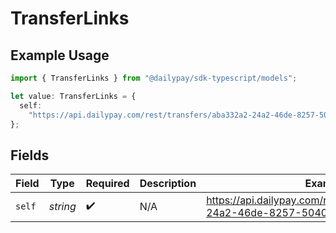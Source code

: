 # TransferLinks

## Example Usage

```typescript
import { TransferLinks } from "@dailypay/sdk-typescript/models";

let value: TransferLinks = {
  self:
    "https://api.dailypay.com/rest/transfers/aba332a2-24a2-46de-8257-5040e71ab210",
};
```

## Fields

| Field                                                                        | Type                                                                         | Required                                                                     | Description                                                                  | Example                                                                      |
| ---------------------------------------------------------------------------- | ---------------------------------------------------------------------------- | ---------------------------------------------------------------------------- | ---------------------------------------------------------------------------- | ---------------------------------------------------------------------------- |
| `self`                                                                       | *string*                                                                     | :heavy_check_mark:                                                           | N/A                                                                          | https://api.dailypay.com/rest/transfers/aba332a2-24a2-46de-8257-5040e71ab210 |